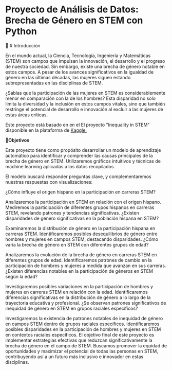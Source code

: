 # Proyecto de Análisis de Datos: Brecha de Género en STEM con Python

:open_book: # Introducción

En el mundo actual, la Ciencia, Tecnología, Ingeniería y Matemáticas (STEM) son campos que impulsan la innovación, el desarrollo y el progreso de nuestra sociedad. Sin embargo, existe una brecha de género notable en estos campos. A pesar de los avances significativos en la igualdad de género en las últimas décadas, las mujeres siguen estando subrepresentadas en las disciplinas de STEM.

¿Sabías que la participación de las mujeres en STEM es considerablemente menor en comparación con la de los hombres? Esta disparidad no solo limita la diversidad y la inclusión en estos campos vitales, sino que también restringe el potencial de desarrollo e innovación al excluir a las mujeres de estas áreas críticas.

Este proyecto está basado en en el El proyecto "Inequality in STEM" disponible en la plataforma de [Kaggle.](https://www.kaggle.com/code/minkles/inequality-in-stem/notebook)

:dart:**Objetivos**


Este proyecto tiene como propósito desarrollar un modelo de aprendizaje automático para identificar y comprender las causas principales de la brecha de género en STEM. Utilizaremos gráficos intuitivos y técnicas de machine learning aplicadas a los datos recopilados.

El modelo buscará responder preguntas clave, y complementaremos nuestras respuestas con visualizaciones:

¿Cómo influye el origen hispano en la participación en carreras STEM?

Analizaremos la participación en STEM en relación con el origen hispano.
Mediremos la participación de diferentes grupos hispanos en carreras STEM, revelando patrones y tendencias significativas.
¿Existen disparidades de género significativas en la población hispana en STEM?

Examinaremos la distribución de género en la participación hispana en carreras STEM.
Identificaremos posibles desequilibrios de género entre hombres y mujeres en campos STEM, destacando disparidades.
¿Cómo varía la brecha de género en STEM con diferentes grupos de edad?

Analizaremos la evolución de la brecha de género en carreras STEM en diferentes grupos de edad.
Identificaremos patrones de cambio en la participación de hombres y mujeres a medida que avanzan en sus carreras.
¿Existen diferencias notables en la participación de géneros en STEM según la edad?

Investigaremos posibles variaciones en la participación de hombres y mujeres en carreras STEM en relación con la edad.
Identificaremos diferencias significativas en la distribución de género a lo largo de la trayectoria educativa y profesional.
¿Se observan patrones significativos de inequidad de género en STEM en grupos raciales específicos?

Investigaremos la existencia de patrones notables de inequidad de género en campos STEM dentro de grupos raciales específicos.
Identificaremos posibles disparidades en la participación de hombres y mujeres en STEM en contextos raciales específicos.
El objetivo final de este proyecto es implementar estrategias efectivas que reduzcan significativamente la brecha de género en el campo de STEM. Buscamos promover la equidad de oportunidades y maximizar el potencial de todas las personas en STEM, contribuyendo así a un futuro más inclusivo e innovador en estas disciplinas.


